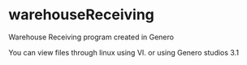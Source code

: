 # warehouseReceiving
Warehouse Receiving program created in Genero


You can view files through linux using VI. or using Genero studios 3.1

